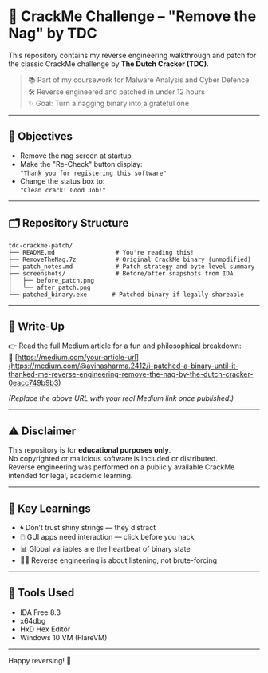 # 🧠 CrackMe Challenge – "Remove the Nag" by TDC

This repository contains my reverse engineering walkthrough and patch for the classic CrackMe challenge by **The Dutch Cracker (TDC)**.

> 📚 Part of my coursework for Malware Analysis and Cyber Defence  
> 🛠️ Reverse engineered and patched in under 12 hours  
> ✨ Goal: Turn a nagging binary into a grateful one

---

## 🎯 Objectives

- Remove the nag screen at startup  
- Make the "Re-Check" button display:  
  `"Thank you for registering this software"`  
- Change the status box to:  
  `"Clean crack! Good Job!"`

---

## 🗂️ Repository Structure

```text
tdc-crackme-patch/
├── README.md                 # You're reading this!
├── RemoveTheNag.7z           # Original CrackMe binary (unmodified)
├── patch_notes.md            # Patch strategy and byte-level summary
├── screenshots/              # Before/after snapshots from IDA
│   ├── before_patch.png
│   └── after_patch.png
└── patched_binary.exe       # Patched binary if legally shareable
```

---

## 📖 Write-Up

👉 Read the full Medium article for a fun and philosophical breakdown:  
🔗 [https://medium.com/your-article-url](https://medium.com/@avinasharma.2412/i-patched-a-binary-until-it-thanked-me-reverse-engineering-remove-the-nag-by-the-dutch-cracker-0eacc749b9b3)

_(Replace the above URL with your real Medium link once published.)_

---

## ⚠️ Disclaimer

This repository is for **educational purposes only**.  
No copyrighted or malicious software is included or distributed.  
Reverse engineering was performed on a publicly available CrackMe intended for legal, academic learning.

---

## 🧠 Key Learnings

- 🌀 Don’t trust shiny strings — they distract
- 🖱️ GUI apps need interaction — click before you hack
- 📊 Global variables are the heartbeat of binary state
- 🧘‍♂️ Reverse engineering is about listening, not brute-forcing

---

## 🧰 Tools Used

- IDA Free 8.3
- x64dbg
- HxD Hex Editor
- Windows 10 VM (FlareVM)

---

Happy reversing! 🎯
